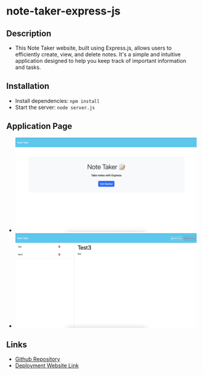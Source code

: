 # note-taker-express-js
## Description
* This Note Taker website, built using Express.js, allows users to efficiently create, view, and delete notes. It's a simple and intuitive application designed to help you keep track of important information and tasks.

## Installation
* Install dependencies: ```npm install```
* Start the server: ```node server.js```

## Application Page
* ![main-page](./images/main-page.png)
* ![test-page](./images/test-page.png)

## Links 
* [Github Repository](https://github.com/veyselarslan12/note-taker-express-js)
* [Deployment Website Link]()